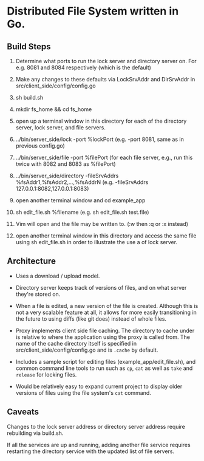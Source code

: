 # Distributed File System written in Go.

## Build Steps
1. Determine what ports to run the lock server and directory server on.
For e.g. 8081 and 8084 respectively (which is the default)

2. Make any changes to these defaults via LockSrvAddr and DirSrvAddr in src/client_side/config/config.go

3. sh build.sh

4. mkdir fs_home && cd fs_home

5. open up a terminal window in this directory for each of the directory server,
lock server, and file servers.

6. ../bin/server_side/lock -port %lockPort (e.g. -port 8081, same as in previous config.go)

7. ../bin/server_side/file -port %filePort (for each file server, e.g.,
  run this twice with 8082 and 8083 as %filePort)

8. ../bin/server_side/directory -fileSrvAddrs %fsAddr1,%fsAddr2,...,%fsAddrN
(e.g. -fileSrvAddrs 127.0.0.1:8082,127.0.0.1:8083)

9. open another terminal window and cd example_app

10. sh edit_file.sh %filename (e.g. sh edit_file.sh test.file)

11. Vim will open and the file may be written to. (:w then :q or :x instead)

11. open another terminal window in this directory and access the same file using sh edit_file.sh
in order to illustrate the use a of lock server.

## Architecture

* Uses a download / upload model.

* Directory server keeps track of versions of files, and on what server they're
stored on.

* When a file is edited, a new version of the file is created. Although this is
not a very scalable feature at all, it allows for more easily transitioning in the
future to using diffs (like git does) instead of whole files.

* Proxy implements client side file caching. The directory to cache under is relative
to where the application using the proxy is called from. The name of the cache directory
itself is specified in src/client_side/config/config.go and is `.cache` by default.

* Includes a sample script for editing files (example_app/edit_file.sh), and common command line tools to run such
  as `cp`, `cat` as well as `take` and `release` for locking files.

* Would be relatively easy to expand current project to display older versions of files
 using the file system's `cat` command.

## Caveats

Changes to the lock server address or directory server address require rebuilding via build.sh.

If all the services are up and running, adding another file service requires restarting
the directory service with the updated list of file servers.
